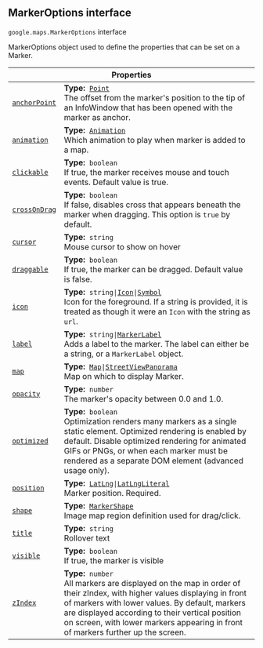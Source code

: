 
<h2 id="MarkerOptions">MarkerOptions interface</h2>
<p>
<code><span itemprop="path">google.maps</span>.<span itemprop="name">MarkerOptions</span></code>
interface
</p>
<p>MarkerOptions object used to define the properties that can be set on a Marker.</p>
<div class="devsite-table-wrapper"><table class="properties responsive" summary="interface MarkerOptions - Properties">
<thead>
<tr><th colspan="2">Properties</th>
</tr></thead>
<tbody>
<tr id="MarkerOptions.anchorPoint">
<td itemprop="property"><code><a class="secret-link" href="#MarkerOptions.anchorPoint"><span>anchorPoint</span></a></code></td>
<td><div><strong>Type:</strong>&nbsp; <code><a href="Point.md">Point</a></code></div>
<div class="desc">The offset from the marker's position to the tip of an InfoWindow that has been opened with the marker as anchor.</div></td>
</tr>
<tr id="MarkerOptions.animation">
<td itemprop="property"><code><a class="secret-link" href="#MarkerOptions.animation"><span>animation</span></a></code></td>
<td><div><strong>Type:</strong>&nbsp; <code><a href="Animation.md">Animation</a></code></div>
<div class="desc">Which animation to play when marker is added to a map.</div></td>
</tr>
<tr id="MarkerOptions.clickable">
<td itemprop="property"><code><a class="secret-link" href="#MarkerOptions.clickable"><span>clickable</span></a></code></td>
<td><div><strong>Type:</strong>&nbsp; <code>boolean</code></div>
<div class="desc">If true, the marker receives mouse and touch events. Default value is true.</div></td>
</tr>
<tr id="MarkerOptions.crossOnDrag">
<td itemprop="property"><code><a class="secret-link" href="#MarkerOptions.crossOnDrag"><span>crossOnDrag</span></a></code></td>
<td><div><strong>Type:</strong>&nbsp; <code>boolean</code></div>
<div class="desc">If false, disables cross that appears beneath the marker when dragging. This option is <code>true</code> by default.</div></td>
</tr>
<tr id="MarkerOptions.cursor">
<td itemprop="property"><code><a class="secret-link" href="#MarkerOptions.cursor"><span>cursor</span></a></code></td>
<td><div><strong>Type:</strong>&nbsp; <code>string</code></div>
<div class="desc">Mouse cursor to show on hover</div></td>
</tr>
<tr id="MarkerOptions.draggable">
<td itemprop="property"><code><a class="secret-link" href="#MarkerOptions.draggable"><span>draggable</span></a></code></td>
<td><div><strong>Type:</strong>&nbsp; <code>boolean</code></div>
<div class="desc">If true, the marker can be dragged. Default value is false.</div></td>
</tr>
<tr id="MarkerOptions.icon">
<td itemprop="property"><code><a class="secret-link" href="#MarkerOptions.icon"><span>icon</span></a></code></td>
<td><div><strong>Type:</strong>&nbsp; <code>string|<a href="Icon.md">Icon</a>|<a href="Symbol.md">Symbol</a></code></div>
<div class="desc">Icon for the foreground. If a string is provided, it is treated as though it were an <code>Icon</code> with the string as <code>url</code>.</div></td>
</tr>
<tr id="MarkerOptions.label">
<td itemprop="property"><code><a class="secret-link" href="#MarkerOptions.label"><span>label</span></a></code></td>
<td><div><strong>Type:</strong>&nbsp; <code>string|<a href="MarkerLabel.md">MarkerLabel</a></code></div>
<div class="desc">Adds a label to the marker. The label can either be a string, or a <code>MarkerLabel</code> object.</div></td>
</tr>
<tr id="MarkerOptions.map">
<td itemprop="property"><code><a class="secret-link" href="#MarkerOptions.map"><span>map</span></a></code></td>
<td><div><strong>Type:</strong>&nbsp; <code><a href="Map.md">Map</a>|<a href="StreetViewPanorama.md">StreetViewPanorama</a></code></div>
<div class="desc">Map on which to display Marker.</div></td>
</tr>
<tr id="MarkerOptions.opacity">
<td itemprop="property"><code><a class="secret-link" href="#MarkerOptions.opacity"><span>opacity</span></a></code></td>
<td><div><strong>Type:</strong>&nbsp; <code>number</code></div>
<div class="desc">The marker's opacity between 0.0 and 1.0.</div></td>
</tr>
<tr id="MarkerOptions.optimized">
<td itemprop="property"><code><a class="secret-link" href="#MarkerOptions.optimized"><span>optimized</span></a></code></td>
<td><div><strong>Type:</strong>&nbsp; <code>boolean</code></div>
<div class="desc">Optimization renders many markers as a single static element. Optimized rendering is enabled by default. Disable optimized rendering for animated GIFs or PNGs, or when each marker must be rendered as a separate DOM element (advanced usage only).</div></td>
</tr>
<tr id="MarkerOptions.position">
<td itemprop="property"><code><a class="secret-link" href="#MarkerOptions.position"><span>position</span></a></code></td>
<td><div><strong>Type:</strong>&nbsp; <code><a href="LatLng.md">LatLng</a>|<a href="LatLngLiteral.md">LatLngLiteral</a></code></div>
<div class="desc">Marker position. Required.</div></td>
</tr>
<tr id="MarkerOptions.shape">
<td itemprop="property"><code><a class="secret-link" href="#MarkerOptions.shape"><span>shape</span></a></code></td>
<td><div><strong>Type:</strong>&nbsp; <code><a href="MarkerShape.md">MarkerShape</a></code></div>
<div class="desc">Image map region definition used for drag/click.</div></td>
</tr>
<tr id="MarkerOptions.title">
<td itemprop="property"><code><a class="secret-link" href="#MarkerOptions.title"><span>title</span></a></code></td>
<td><div><strong>Type:</strong>&nbsp; <code>string</code></div>
<div class="desc">Rollover text</div></td>
</tr>
<tr id="MarkerOptions.visible">
<td itemprop="property"><code><a class="secret-link" href="#MarkerOptions.visible"><span>visible</span></a></code></td>
<td><div><strong>Type:</strong>&nbsp; <code>boolean</code></div>
<div class="desc">If true, the marker is visible</div></td>
</tr>
<tr id="MarkerOptions.zIndex">
<td itemprop="property"><code><a class="secret-link" href="#MarkerOptions.zIndex"><span>zIndex</span></a></code></td>
<td><div><strong>Type:</strong>&nbsp; <code>number</code></div>
<div class="desc">All markers are displayed on the map in order of their zIndex, with higher values displaying in front of markers with lower values. By default, markers are displayed according to their vertical position on screen, with lower markers appearing in front of markers further up the screen.</div></td>
</tr>
</tbody>
</table></div>
<script src="replace_links.js"></script>
